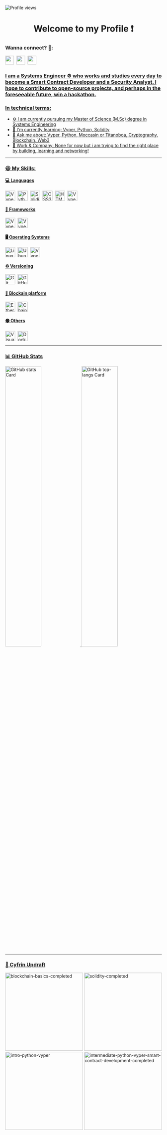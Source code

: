 ![Profile views](https://komarev.com/ghpvc/?username=Sir-Shades&label=Profile%20views&color=blue&style=for-the-badge)

<div id="toc">
  <ul align="center" style="list-style: none">
    <summary>
      <h1>
        Welcome to my Profile ❗
      </h1>
    </summary>
  </ul>
</div>

**<h3 align="left">Wanna connect? 🤙:</h3>** 
<p align="left"><a href="mailto:musaayomide0.com" target="_blank"><img src="https://img.shields.io/badge/Gmail-D14836?style=for-the-badge&logo=gmail&logoColor=green" height="28" style="margin-right: 4px"></a> <a href="https://github.com/Sir-Shaedy" target="_blank"><img src="https://img.shields.io/badge/GitHub-3C3C3D?style=for-the-badge&logo=github&logoColor=white" height="28" style="margin-right: 4px"></a> <a href="https://twitter.com/0xShaedyW" target="_blank"><img src="https://img.shields.io/badge/Twitter-000000?style=for-the-badge&logo=X&logoColor=green" height="28" style="margin-right: 4px"></a><a href="https://www.linkedin.com/in/musa-ayomide-idr/" target="_blank"></p>


<h3 align="left" font="sf">
   I am a Systems Engineer ⚙️ who works and studies every day to become a Smart Contract Developer and a Security Analyst. I hope to contribute to open-source projects, and perhaps in the foreseeable future, win a hackathon.
 </h3>


**<h3 align="left">In technical terms:</h3>**

- ⚙️ I am currently pursuing my Master of Science (M.Sc) degree in Systems Engineering
- 🌱 I'm currently learning: Vyper, Python, Solidity
- 💬 Ask me about: Vyper, Python, Moccasin or Titanoboa, Cryptography, Blockchain, Web3
- 💼 Work & Company: None for now but i am trying to find the right place by building, learning and networking!

---
**<h3 align="left"> 😃 My Skills:</h3>**

**<h4 align="left">💻 Languages</h4>**
<div style="display: flex; flex-wrap: wrap; gap: 4px; justify-content: left;">
  <img src="https://img.shields.io/badge/🐍Vyper-100000" height="32" alt="Vyper" style="margin-right: 4px">
  <img src="https://img.shields.io/badge/Python-306998?logo=python&logoColor=white" height="32" alt="Python" style="margin-right: 4px"> 
  <img src="https://img.shields.io/badge/Solidity-e6e6e6?style=for-the-badge&logo=solidity&logoColor=black" height="32" alt="Solidity" style="margin-right: 4px"> 
  <img src="https://img.shields.io/badge/css3-%231572B6.svg?style=for-the-badge&logo=css3&logoColor=white" height="32" alt="CSS3" style="margin-right: 4px">
  <img src="https://img.shields.io/badge/html5-%23E34F26.svg?style=for-the-badge&logo=html5&logoColor=white" height="32" alt="HTML5" style="margin-right: 4px">
  <img src="https://img.shields.io/badge/SysML-AEDDFF" height="32" alt="Vyper" style="margin-right: 4px">
</div>


**<h4 align="left">🧰 Frameworks</h4>**
<div style="display: flex; flex-wrap: wrap; gap: 4px; justify-content: left;">
  <img src="https://img.shields.io/badge/🐍Moccasin-3C3C3D" height="32" alt="Vyper" style="margin-right: 4px">
  <img src="https://img.shields.io/badge/🐍Titanoboa-AEDDFF" height="32" alt="Vyper" style="margin-right: 4px"> 
</div>


**<h4 align="left">🖥️ Operating Systems</h4>**
<div style="display: flex; flex-wrap: wrap; gap: 4px; justify-content: left;">
  <img src="https://img.shields.io/badge/Linux-FCC624?style=for-the-badge&logo=linux&logoColor=black" height="32" alt="Linux" style="margin-right: 4px">
  <img src="https://img.shields.io/badge/Ubuntu-E95420?style=for-the-badge&logo=ubuntu&logoColor=white" height="32" alt="Ubuntu" style="margin-right: 4px">
  <img src="https://img.shields.io/badge/🪟Windows-AEDDFF" height="32" alt="Vyper" style="margin-right: 4px">
</div>


**<h4 align="left">♻️ Versioning</h4>**
<div style="display: flex; flex-wrap: wrap; gap: 4px; justify-content: left;">
  <img src="https://img.shields.io/badge/git-%23F05033.svg?style=for-the-badge&logo=git&logoColor=white" height="32" alt="Git" style="margin-right: 4px">
  <img src="https://img.shields.io/badge/github-%23121011.svg?style=for-the-badge&logo=github&logoColor=white" height="32" alt="GitHub" style="margin-right: 4px">
</div>


**<h4 align="left">🎩 Blockain platform</h4>**
<div style="display: flex; flex-wrap: wrap; gap: 4px; justify-content: left;">
  <img src="https://img.shields.io/badge/Ethereum-3C3C3D?style=for-the-badge&logo=Ethereum&logoColor=black" height="32" alt="Ethereum" style="margin-right: 4px">
  <img src="https://img.shields.io/badge/Chainlink-375BD2?style=for-the-badge&logo=Chainlink&logoColor=white" height="32" alt="Chainlink" style="margin-right: 4px">
</div>


**<h4 align="left">🟢 Others</h4>**
<div style="display: flex; flex-wrap: wrap; gap: 4px; justify-content: left;">
  <img src="https://img.shields.io/badge/Visual_Studio_Code-007ACC?logo=visual-studio-code&logoColor=white" height="32" alt="Visual Studio Code" style="margin-right: 4px">
  <img src="https://img.shields.io/badge/Docker-2496ED?logo=docker&logoColor=white" height="32" alt="Docker" style="margin-right: 4px">
</div>

---

**<h3 align="left">📊 GitHub Stats</h3>**

<p align="left">
  <img width="48%" src="https://github-readme-stats.vercel.app/api?username=Sir-Shaedy&theme=aura&hide_title=false&hide_rank=false&show_icons=true&include_all_commits=false&count_private=true&line_height=23" alt="GitHub stats Card" />
  <img width="48%" src="https://github-readme-stats.vercel.app/api/top-langs?username=Sir-Shaedy&theme=aura&hide_title=false&layout=compact&langs_count=12&hide_progress=false&card_width=400" alt="GitHub top-langs Card" />
</p>

---
**<h3 align="left">🥇 Cyfrin Updraft</h3>**

<div style="display: flex; flex-wrap: wrap; gap: 4px; justify-content: left;">
  <img src="https://github.com/user-attachments/assets/299d4df6-a321-4e92-aaa3-7a436e691e44" alt="blockchain-basics-completed" width="250"/>
  <img src="https://github.com/user-attachments/assets/b69ec8a0-930c-4fe0-a4de-2915bb9c6211" alt="solidity-completed" width="250"/>
  <img src="https://github.com/user-attachments/assets/a741bb3e-e43a-4dff-948c-0cd01ab5411b" alt="intro-python-vyper" width="250"/>
  <img src="https://github.com/user-attachments/assets/eca8245e-93db-4ad7-ba5a-40b64679ff78" alt="intermediate-python-vyper-smart-contract-development-completed" width="250"/>
</div>
